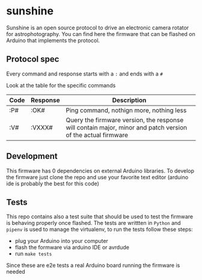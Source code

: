 # sunshine

Sunshine is an open source protocol to drive an electronic camera rotator for astrophotography.
You can find here the firmware that can be flashed on Arduino that implements the protocol.

## Protocol spec
Every command and response starts with a `:` and ends with a `#`

Look at the table for the specific commands

| Code | Response | Description |
|------|----------|-------------|
| :P#  | :OK# | Ping command, nothign more, nothing less |
| :V#  | :VXXX# | Query the firmware version, the response will contain major, minor and patch version of the actual firmware |

## Development
This firmware has 0 dependencies on external Arduino libraries.
To develop the firmware just clone the repo and use your favorite text editor (arduino ide is probably the best for this code)

## Tests
This repo contains also a test suite that should be used to test the firmware is behaving properly
once flashed.
The tests are writtten in `Python` and `pipenv` is used to manage the virtualenv, to run the tests follow these steps:
 - plug your Arduino into your computer
 - flash the formware via arduino IDE or avrdude
 - run `make tests`

Since these are e2e tests a real Arduino board running the firmware is needed
